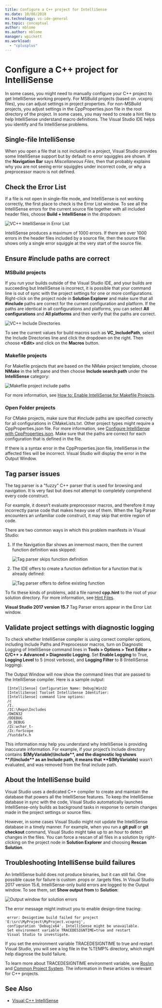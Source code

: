```yaml
---
title: Configure a C++ project for IntelliSense
ms.date: 10/08/2018
ms.technology: vs-ide-general
ms.topic: conceptual
author: mblome
ms.author: mblome
manager: wpickett
ms.workload:
  - "cplusplus"
---
```

# Configure a C++ project for IntelliSense

In some cases, you might need to manually configure your C++ project to get IntelliSense working properly. For MSBuild projects (based on .vcxproj files), you can adjust settings in project properties. For non-MSBuild projects, you adjust settings in the CppProperties.json file in the root directory of the project. In some cases, you may need to create a hint file to help IntelliSense understand macro definitions. The Visual Studio IDE helps you identify and fix IntelliSense problems.



## Single-file IntelliSense

When you open a file that is not included in a project, Visual Studio provides some IntelliSense support but by default no error squiggles are shown. If the **Navigation Bar** says *Miscellaneous Files*, then that probably explains why you are not seeing error squiggles under incorrect code, or why a preprocessor macro is not defined.

## Check the Error List

If a file is not open in single-file mode, and IntelliSense is not working correctly, the first place to check is the Error List window. To see all the IntelliSense errors for the current source file together with all included header files, choose **Build + IntelliSense** in the dropdown:

![VC++ IntelliSense in Error List](media/vcpp-intellisense-error-list.png)

IntelliSense produces a maximum of 1000 errors. If there are over 1000 errors in the header files included by a source file, then the source file shows only a single error squiggle at the very start of the source file.

## Ensure #include paths are correct

### MSBuild projects

If you run your builds outside of the Visual Studio IDE, and your builds are succeeding but IntelliSense is incorrect, it is possible that your command line is out of sync with the project settings for one or more configurations. Right-click on the project node in **Solution Explorer** and make sure that all **#include** paths are correct for the current configuration and platform. If the paths are identical in all configurations and platforms, you can select **All configurations** and **All platforms** and then verify that the paths are correct.

![VC++ Include Directories](media/vcpp-intellisense-include-paths.png)

 To see the current values for build macros such as **VC_IncludePath**, select the Include Directories line and click the dropdown on the right. Then choose **\<Edit>** and click on the **Macros** button.

### Makefile projects

For Makefile projects that are based on the NMake project template, choose **NMake** in the left pane and then choose **Include search path** under the **IntelliSense** category:

![Makefile project include paths](media/vcpp-intellisense-makefile-include-paths.png)

For more information, see [How to: Enable IntelliSense for Makefile Projects](/cpp/ide/how-to-enable-intellisense-for-makefile-projects).

### Open Folder projects

For CMake projects, make sure that #include paths are specified correctly for all configurations in CMakeLists.txt. Other project types might require a CppProperties.json file. For more information, see [Configure IntelliSense with CppProperties.json](/cpp/ide/non-msbuild-projects#cppproperties). Make sure that the paths are correct for each configuration that is defined in the file.

If there is a syntax error in the CppProperties.json file, IntelliSense in the affected files will be incorrect. Visual Studio will display the error in the Output Window.

## Tag parser issues

The tag parser is a "fuzzy" C++ parser that is used for browsing and navigation. It is very fast but does not attempt to completely comprehend every code construct.

For example, it doesn’t evaluate preprocessor macros, and therefore it may incorrectly parse code that makes heavy use of them. When the Tag Parser encounters an unfamiliar code construct, it may skip that entire region of code.

There are two common ways in which this problem manifests in Visual Studio:

1. If the Navigation Bar shows an innermost macro, then the current function definition was skipped:

   ![Tag parser skips function definition](media/vcpp-intellisense-tag-parser-macro.png)

1. The IDE offers to create a function definition for a function that is already defined:

   ![Tag parser offers to define existing function](media/vcpp-intellisense-tag-parser-function.png)

To fix these kinds of problems, add a file named **cpp.hint** to the root of your solution directory. For more information, see [Hint Files](/cpp/ide/hint-files).

**Visual Studio 2017 version 15.7** Tag Parser errors appear in the Error List window.

## Validate project settings with diagnostic logging

To check whether IntelliSense compiler is using correct compiler options, including Include Paths and Preprocessor macros, turn on Diagnostic Logging of IntelliSense command lines in **Tools > Options > Text Editor > C/C++ > Advanced > Diagnostic Logging**. Set **Enable Logging** to True, **Logging Level** to 5 (most verbose), and **Logging Filter** to 8 (IntelliSense logging).

The Output Window will now show the command lines that are passed to the IntelliSense compiler. Here is a sample output:

```output
 [IntelliSense] Configuration Name: Debug|Win32
 [IntelliSense] Toolset IntelliSense Identifier:
 [IntelliSense] command line options:
 /c
 /I.
 /IC:\Repo\Includes
 /DWIN32
 /DDEBUG
 /D_DEBUG
 /Zc:wchar_t-
 /Zc:forScope
 /Yustdafx.h
```

This information may help you understand why IntelliSense is providing inaccurate information. For example, if your project’s Include directory contains **$(MyVariable)\Include**, and the diagnostic log shows **/I\Include** as an Include path, it means that **$(MyVariable)** wasn’t evaluated, and was removed from the final include path.

## About the IntelliSense build

Visual Studio uses a dedicated C++ compiler to create and maintain the database that powers all the IntelliSense features. To keep the IntelliSense database in sync with the code, Visual Studio automatically launches IntelliSense-only builds as background tasks in response to certain changes made in the project settings or source files.

However, in some cases Visual Studio might not update the IntelliSense database in a timely manner. For example, when you run a **git pull** or **git checkout** command, Visual Studio might take up to an hour to detect changes in the files. You can force a rescan of all files in a solution by right-clicking on the project node in **Solution Explorer** and choosing **Rescan Solution**.

## Troubleshooting IntelliSense build failures

An IntelliSense build does not produce binaries, but it can still fail. One possible cause for failure is custom .props or .targets files. In  Visual Studio 2017 version 15.6, IntelliSense-only build errors are logged to the Output window. To see them, set **Show output from** to **Solution**:

![Output window for solution errors](media/vcpp-intellisense-output-window.png)

The error message might instruct you to enable design-time tracing:

```output
 error: Designtime build failed for project 'E:\src\MyProject\MyProject.vcxproj',
 configuration 'Debug|x64'. IntelliSense might be unavailable.
 Set environment variable TRACEDESIGNTIME=true and restart
 Visual Studio to investigate.
```

If you set the environment variable TRACEDESIGNTIME to true and restart Visual Studio, you will see a log file in the %TEMP% directory, which might help diagnose the build failure.

To learn more about TRACEDESIGNTIME environment variable, see [Roslyn](https://github.com/dotnet/roslyn/wiki/Diagnosing-Project-System-Build-Errors) and [Common Project System](https://github.com/dotnet/project-system/blob/master/docs/design-time-builds.md). The information in these articles is relevant for C++ projects.

## See Also

- [Visual C++ IntelliSense](visual-cpp-intellisense.md)
